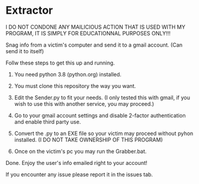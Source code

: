 # Extractor
I DO NOT CONDONE ANY MAILICIOUS ACTION THAT IS USED WITH MY PROGRAM, IT IS SIMPLY FOR EDUCATIONNAL PURPOSES ONLY!!!

Snag info from a victim's computer and send it to a gmail account. (Can send it to itself)

Follw these steps to get this up and running.

1. You need python 3.8 (python.org) installed.

2. You must clone this repository the way you want.

3. Edit the Sender.py to fit your needs. (I only tested this with gmail, if you wish to use this with another service, you may proceed.)

4. Go to your gmail account settings and disable 2-factor authentication and enable third party use.

5. Convert the .py to an EXE file so your victim may proceed without pyhon installed. (I DO NOT TAKE OWNERSHIP OF THIS PROGRAM)

6. Once on the victim's pc you may run the Grabber.bat.

Done. Enjoy the user's info emailed right to your account!

If you encounter any issue please report it in the issues tab.
